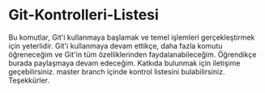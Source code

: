 # Git-Kontrolleri-Listesi
Bu komutlar, Git'i kullanmaya başlamak ve temel işlemleri gerçekleştirmek için yeterlidir. Git'i kullanmaya devam ettikçe, daha fazla komutu öğreneceğim ve Git'in tüm özelliklerinden faydalanabileceğim. Öğrendikçe burada paylaşmaya devam edeceğim. Katkıda bulunmak için iletişime geçebilirsiniz.
master branch içinde kontrol listesini bulabilirsiniz.
Teşekkürler.
